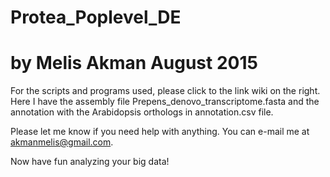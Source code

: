 # Protea_Poplevel_DE

# by Melis Akman August 2015

For the scripts and programs used, please click to the link wiki on the right.
Here I have the assembly file Prepens_denovo_transcriptome.fasta and the annotation with the Arabidopsis orthologs in annotation.csv file.

Please let me know if you need help with anything. You can e-mail me at akmanmelis@gmail.com.

Now have fun analyzing your big data!

